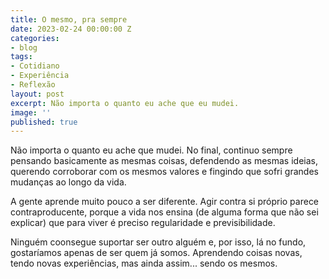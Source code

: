 ```yaml
---
title: O mesmo, pra sempre
date: 2023-02-24 00:00:00 Z
categories:
- blog
tags:
- Cotidiano
- Experiência
- Reflexão
layout: post
excerpt: Não importa o quanto eu ache que eu mudei.
image: ''
published: true
---
```


Não importa o quanto eu ache que mudei. No final, continuo sempre pensando basicamente as mesmas coisas, defendendo as mesmas ideias, querendo corroborar com os mesmos valores e fingindo que sofri grandes mudanças ao longo da vida.

A gente aprende muito pouco a ser diferente. Agir contra si próprio parece contraproducente, porque a vida nos ensina (de alguma forma que não sei explicar) que para viver é preciso regularidade e previsibilidade.

Ninguém coonsegue suportar ser outro alguém e, por isso, lá no fundo, gostaríamos apenas de ser quem já somos. Aprendendo coisas novas, tendo novas experiências, mas ainda assim... sendo os mesmos.
